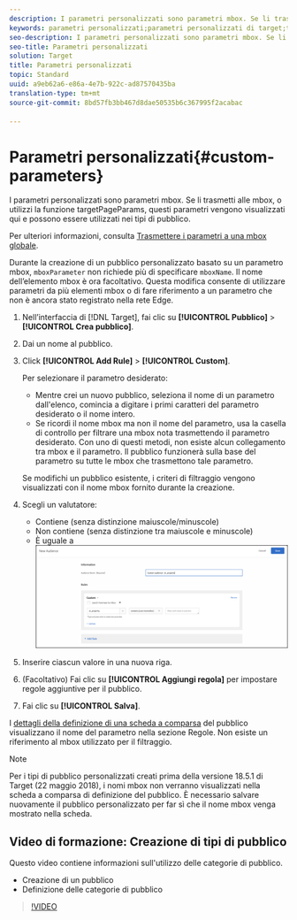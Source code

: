 ```yaml
---
description: I parametri personalizzati sono parametri mbox. Se li trasmetti alle mbox, o utilizzi la funzione targetPageParams, questi parametri vengono visualizzati qui e possono essere utilizzati nei tipi di pubblico.
keywords: parametri personalizzati;parametri personalizzati di target;targetpageparams;parametri mbox di targeting
seo-description: I parametri personalizzati sono parametri mbox. Se li trasmetti alle mbox, o utilizzi la funzione targetPageParams, questi parametri vengono visualizzati qui e possono essere utilizzati nei tipi di pubblico.
seo-title: Parametri personalizzati
solution: Target
title: Parametri personalizzati
topic: Standard
uuid: a9eb62a6-e86a-4e7b-922c-ad87570435ba
translation-type: tm+mt
source-git-commit: 8bd57fb3bb467d8dae50535b6c367995f2acabac

---
```



# Parametri personalizzati{#custom-parameters}

I parametri personalizzati sono parametri mbox. Se li trasmetti alle mbox, o utilizzi la funzione targetPageParams, questi parametri vengono visualizzati qui e possono essere utilizzati nei tipi di pubblico.

Per ulteriori informazioni, consulta [Trasmettere i parametri a una mbox globale](https://marketing.adobe.com/resources/help/en_US/target/ov/c_pass_parameters_to_global_mbox.html).

Durante la creazione di un pubblico personalizzato basato su un parametro mbox, `mboxParameter` non richiede più di specificare `mboxName`. Il nome dell’elemento mbox è ora facoltativo. Questa modifica consente di utilizzare parametri da più elementi mbox o di fare riferimento a un parametro che non è ancora stato registrato nella rete Edge.

1. Nell’interfaccia di [!DNL Target], fai clic su **[!UICONTROL Pubblico]** &gt; **[!UICONTROL Crea pubblico]**.
1. Dai un nome al pubblico.
1. Click **[!UICONTROL Add Rule]** &gt; **[!UICONTROL Custom]**.

   Per selezionare il parametro desiderato:

   * Mentre crei un nuovo pubblico, seleziona il nome di un parametro dall'elenco, comincia a digitare i primi caratteri del parametro desiderato o il nome intero.
   * Se ricordi il nome mbox ma non il nome del parametro, usa la casella di controllo per filtrare una mbox nota trasmettendo il parametro desiderato.
   Con uno di questi metodi, non esiste alcun collegamento tra mbox e il parametro. Il pubblico funzionerà sulla base del parametro su tutte le mbox che trasmettono tale parametro.

   Se modifichi un pubblico esistente, i criteri di filtraggio vengono visualizzati con il nome mbox fornito durante la creazione.

1. Scegli un valutatore:

   * Contiene (senza distinzione maiuscole/minuscole)
   * Non contiene (senza distinzione tra maiuscole e minuscole)
   * È uguale a
   ![Audience di parametri personalizzati](/help/c-target/c-audiences/c-target-rules/assets/custom.png)

1. Inserire ciascun valore in una nuova riga.
1. (Facoltativo) Fai clic su **[!UICONTROL Aggiungi regola]** per impostare regole aggiuntive per il pubblico.
1. Fai clic su **[!UICONTROL Salva]**.

I [dettagli della definizione di una scheda a comparsa](../../../c-target/c-audiences/audiences.md#section_11B9C4A777E14D36BA1E925021945780) del pubblico visualizzano il nome del parametro nella sezione Regole. Non esiste un riferimento al mbox utilizzato per il filtraggio.

>[!NOTE]
>
>Per i tipi di pubblico personalizzati creati prima della versione 18.5.1 di Target (22 maggio 2018), i nomi mbox non verranno visualizzati nella scheda a comparsa di definizione del pubblico. È necessario salvare nuovamente il pubblico personalizzato per far sì che il nome mbox venga mostrato nella scheda.

## Video di formazione: Creazione di tipi di pubblico

Questo video contiene informazioni sull'utilizzo delle categorie di pubblico.

* Creazione di un pubblico
* Definizione delle categorie di pubblico

>[!VIDEO](https://video.tv.adobe.com/v/17392?captions=ita)